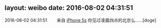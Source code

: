 layout: weibo
date: 2016-08-02 04:31:51
---
<meta name="referrer" content="no-referrer" />

2016-08-02 04:31:51  &nbsp;&nbsp;&nbsp;&nbsp;&nbsp;&nbsp; 来自 <a href="sinaweibo://customweibosource" rel="nofollow">iPhone 5s</a>
你见过凌晨四点的北京么……[doge] ​​​
